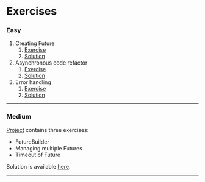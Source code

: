 # Exercises

### Easy
1. Creating Future
   1. [Exercise](<!-- Link to exercise -->)
   2. [Solution](<!-- Link to solution -->)
2. Asynchronous code refactor
   1. [Exercise](<!-- Link to exercise -->)
   2. [Solution](<!-- Link to solution -->)
3. Error handling
   1. [Exercise](<!-- Link to exercise -->)
   2. [Solution](<!-- Link to solution -->)

---
### Medium

[Project](https://github.com/DroidsOnRoids/flutter-roadmap/blob/master/dart/stdlib/Future/medium/exercise/future_exercise_medium) contains three exercises:
* FutureBuilder
* Managing multiple Futures
* Timeout of Future

Solution is available [here](https://github.com/DroidsOnRoids/flutter-roadmap/blob/master/dart/stdlib/Future/medium/solution/future_solution_medium).

---